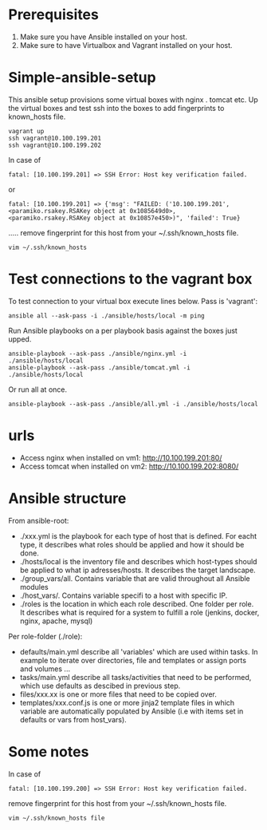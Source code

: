 # Prerequisites
1. Make sure you have Ansible installed on your host.
2. Make sure to have Virtualbox and Vagrant installed on your host.

# Simple-ansible-setup

This ansible setup provisions some virtual boxes with nginx . tomcat etc.
Up the virtual boxes and test ssh into the boxes to add fingerprints to known_hosts file.
```
vagrant up
ssh vagrant@10.100.199.201
ssh vagrant@10.100.199.202
```

In case of
```
fatal: [10.100.199.201] => SSH Error: Host key verification failed.
```
or
```
fatal: [10.100.199.201] => {'msg': "FAILED: ('10.100.199.201', <paramiko.rsakey.RSAKey object at 0x1085649d0>, <paramiko.rsakey.RSAKey object at 0x10857e450>)", 'failed': True}
```

..... remove fingerprint for this host from your ~/.ssh/known_hosts file.
```
vim ~/.ssh/known_hosts
```

# Test connections to the vagrant box

To test connection to your virtual box execute lines below. Pass is 'vagrant':
```
ansible all --ask-pass -i ./ansible/hosts/local -m ping
```

Run Ansible playbooks on a per playbook basis against the boxes just upped. 
```
ansible-playbook --ask-pass ./ansible/nginx.yml -i ./ansible/hosts/local
ansible-playbook --ask-pass ./ansible/tomcat.yml -i ./ansible/hosts/local
```

Or run all at once. 
```
ansible-playbook --ask-pass ./ansible/all.yml -i ./ansible/hosts/local
```

# urls
- Access nginx when installed on vm1: http://10.100.199.201:80/
- Access tomcat when installed on vm2: http://10.100.199.202:8080/


# Ansible structure
From ansible-root:
- ./xxx.yml is the playbook for each type of host that is defined. For eacht type, it describes what roles should be applied and how it should be done.
- ./hosts/local is the inventory file and describes which host-types should be applied to what ip adresses/hosts. It describes the target landscape.
- ./group_vars/all. Contains variable that are valid throughout all Ansible modules
- ./host_vars/<ip>. Contains variable specifi to a host with specific IP.
- ./roles is the location in which each role described. One folder per role. It describes what is required for a system to fulfill a  role (jenkins, docker, nginx, apache, mysql)

Per role-folder (./role):
 - defaults/main.yml describe all 'variables' which are used within tasks. In example to iterate over directories, file and templates or assign ports and volumes ...
 - tasks/main.yml describe all tasks/activities that need to be performed, which use defaults as descibed in previous step.
 - files/xxx.xx is one or more files that need to be copied over.
 - templates/xxx.conf.js is one or more jinja2 template files in which variable are automatically populated by Ansible (i.e with items set in defaults or vars from host_vars).


# Some notes

In case of
```
fatal: [10.100.199.200] => SSH Error: Host key verification failed.
```
remove fingerprint for this host from your ~/.ssh/known_hosts file.
```
vim ~/.ssh/known_hosts file
```
